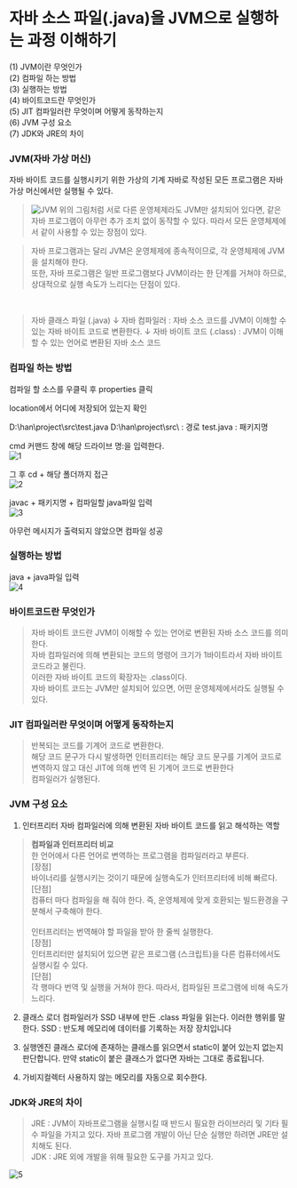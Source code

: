 # 자바 소스 파일(.java)을 JVM으로 실행하는 과정 이해하기

(1) JVM이란 무엇인가<br>
(2) 컴파일 하는 방법<br>
(3) 실행하는 방법<br>
(4) 바이트코드란 무엇인가<br>
(5) JIT 컴파일러란 무엇이며 어떻게 동작하는지<br>
(6) JVM 구성 요소<br>
(7) JDK와 JRE의 차이

### JVM(자바 가상 머신)

자바 바이트 코드를 실행시키기 위한 가상의 기계
자바로 작성된 모든 프로그램은 자바 가상 머신에서만 실행될 수 있다.

> ![JVM](https://user-images.githubusercontent.com/66400531/115671407-6f680d00-a385-11eb-83c6-edd39ed4df4e.PNG)
> 위의 그림처럼 서로 다른 운영체제라도 JVM만 설치되어 있다면, 같은 자바 프로그램이 아무런 추가 조치 없이 동작할 수 있다. 따라서 모든 운영체제에서 같이 사용할 수 있는 장점이 있다.

> 자바 프로그램과는 달리 JVM은 운영체제에 종속적이므로, 각 운영체제에 JVM을 설치해야 한다.<br> 또한, 자바 프로그램은 일반 프로그램보다 JVM이라는 한 단계를 거쳐야 하므로, 상대적으로 실행 속도가 느리다는 단점이 있다.

<br>

> 자바 클래스 파일 (.java)
> ↓
> 자바 컴파일러 : 자바 소스 코드를 JVM이 이해할 수 있는 자바 바이트 코드로 변환한다.
> ↓
> 자바 바이트 코드 (.class) : JVM이 이해할 수 있는 언어로 변환된 자바 소스 코드

### 컴파일 하는 방법

컴파일 할 소스를 우클릭 후 properties 클릭

location에서 어디에 저장되어 있는지 확인

D:\han\project\src\test.java
D:\han\project\src\ : 경로
test.java : 패키지명

cmd 커맨드 창에 해당 드라이브 명:을 입력한다.<br>
![1](https://user-images.githubusercontent.com/66400531/115671213-3cbe1480-a385-11eb-8fb8-599cca6f49a2.PNG)

그 후 cd + 해당 폴더까지 접근<br>
![2](https://user-images.githubusercontent.com/66400531/115671370-66773b80-a385-11eb-8d64-e9f96e8d6594.PNG)

javac + 패키지명 + 컴파일할 java파일 입력<br>
![3](https://user-images.githubusercontent.com/66400531/115671376-6840ff00-a385-11eb-98f3-c5f378340f6e.PNG)

아무런 메시지가 출력되지 않았으면 컴파일 성공

### 실행하는 방법

java + java파일 입력<br>
![4](https://user-images.githubusercontent.com/66400531/115671391-6b3bef80-a385-11eb-8c4a-e50dba26b12a.PNG)

### 바이트코드란 무엇인가

> 자바 바이트 코드란 JVM이 이해할 수 있는 언어로 변환된 자바 소스 코드를 의미한다.<br>자바 컴파일러에 의해 변환되는 코드의 명령어 크기가 1바이트라서 자바 바이트 코드라고 불린다.<br>이러한 자바 바이트 코드의 확장자는 .class이다.<br>자바 바이트 코드는 JVM만 설치되어 있으면, 어떤 운영체제에서라도 실행될 수 있다.

### JIT 컴파일러란 무엇이며 어떻게 동작하는지

> 반복되는 코드를 기계어 코드로 변환한다.<br>해당 코드 문구가 다시 발생하면 인터프리터는 해당 코드 문구를 기계어 코드로 변역하지 않고 대신 JIT에 의해 번역 된 기계어 코드로 변환한다<br>컴파일러가 실행된다.

### JVM 구성 요소

1. 인터프리터
   자바 컴파일러에 의해 변환된 자바 바이트 코드를 읽고 해석하는 역할

> <b>컴파일과 인터프리터 비교</b><br>한 언어에서 다른 언어로 변역하는 프로그램을 컴파일러라고 부른다.<br>[장점]<br>바이너리를 실행시키는 것이기 때문에 실행속도가 인터프리터에 비해 빠르다.<br>[단점]<br>컴퓨터 마다 컴파일을 해 줘야 한다. 즉, 운영체제에 맞게 호환되는 빌드환경을 구분해서 구축해야 한다.<br><br>인터프리터는 번역해야 할 파일을 받아 한 줄씩 실행한다.<br>[장점]<br>인터프리터만 설치되어 있으면 같은 프로그램 (스크립트)을 다른 컴퓨터에서도 실행시킬 수 있다.<br>[단점]<br>각 행마다 번역 및 실행을 거쳐야 한다. 따라서, 컴파일된 프로그램에 비해 속도가 느리다.

2. 클래스 로더
   컴파일러가 SSD 내부에 만든 .class 파일을 읽는다. 이러한 행위를 말한다.
   SSD : 반도체 메모리에 데이터를 기록하는 저장 장치입니다

3. 실행엔진
   클래스 로더에 존재하는 클래스를 읽으면서 static이 붙어 있는지 없는지 판단합니다.
   만약 static이 붙은 클래스가 없다면 자바는 그대로 종료됩니다.

4. 가비지컬렉터
   사용하지 않는 메모리를 자동으로 회수한다.

### JDK와 JRE의 차이

> JRE : JVM이 자바프로그램을 실행시킬 때 반드시 필요한 라이브러리 및 기타 필수 파일을 가지고 있다. 자바 프로그램 개발이 아닌 단순 실행만 하려면 JRE만 설치해도 된다.<br> JDK : JRE 외에 개발을 위해 필요한 도구를 가지고 있다.

![5](https://user-images.githubusercontent.com/66400531/115671402-6d9e4980-a385-11eb-90d4-783dbdd952a4.PNG)
